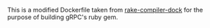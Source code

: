 This is a modified Dockerfile taken from [rake-compiler-dock](https://github.com/rake-compiler/rake-compiler-dock) for the purpose of building gRPC's ruby gem.
